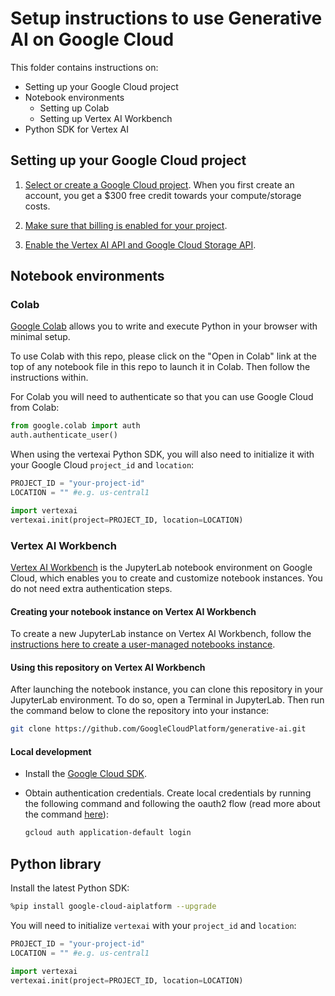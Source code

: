 # Setup instructions to use Generative AI on Google Cloud

This folder contains instructions on:

- Setting up your Google Cloud project
- Notebook environments
  - Setting up Colab
  - Setting up Vertex AI Workbench
- Python SDK for Vertex AI

## Setting up your Google Cloud project

1. [Select or create a Google Cloud project](https://console.cloud.google.com/cloud-resource-manager).
   When you first create an account, you get a $300 free credit towards your compute/storage costs.

2. [Make sure that billing is enabled for your project](https://cloud.google.com/billing/docs/how-to/modify-project).

3. [Enable the Vertex AI API and Google Cloud Storage API](https://console.cloud.google.com/flows/enableapi?apiid=aiplatform.googleapis.com,storage.googleapis.com).

## Notebook environments

### Colab

[Google Colab](https://colab.research.google.com/) allows you to write and execute Python in your browser with minimal setup.

To use Colab with this repo, please click on the "Open in Colab" link at the top of any notebook file in this repo to launch it in Colab. Then follow the instructions within.

For Colab you will need to authenticate so that you can use Google Cloud from Colab:

```py
from google.colab import auth
auth.authenticate_user()
```

When using the vertexai Python SDK, you will also need to initialize it with your Google Cloud `project_id` and `location`:

```py
PROJECT_ID = "your-project-id"
LOCATION = "" #e.g. us-central1

import vertexai
vertexai.init(project=PROJECT_ID, location=LOCATION)
```

### Vertex AI Workbench

[Vertex AI Workbench](https://cloud.google.com/vertex-ai-workbench) is the JupyterLab notebook environment on Google Cloud, which enables you to create and customize notebook instances. You do not need extra authentication steps.

#### Creating your notebook instance on Vertex AI Workbench

To create a new JupyterLab instance on Vertex AI Workbench, follow the [instructions here to create a user-managed notebooks instance](https://cloud.google.com/vertex-ai/docs/workbench/user-managed/create-new).

#### Using this repository on Vertex AI Workbench

After launching the notebook instance, you can clone this repository in your JupyterLab environment. To do so, open a Terminal in JupyterLab. Then run the command below to clone the repository into your instance:

```sh
git clone https://github.com/GoogleCloudPlatform/generative-ai.git
```

#### Local development

- Install the [Google Cloud SDK](https://cloud.google.com/sdk).

- Obtain authentication credentials. Create local credentials by running the following command and following the oauth2 flow (read more about the command [here](https://cloud.google.com/sdk/gcloud/reference/beta/auth/application-default/login)):

  ```bash
  gcloud auth application-default login
  ```

## Python library

Install the latest Python SDK:

```sh
%pip install google-cloud-aiplatform --upgrade
```

You will need to initialize `vertexai` with your `project_id` and `location`:

```py
PROJECT_ID = "your-project-id"
LOCATION = "" #e.g. us-central1

import vertexai
vertexai.init(project=PROJECT_ID, location=LOCATION)
```
